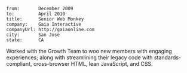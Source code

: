 ~~~
from:       December 2009
to:         April 2010
title:      Senior Web Monkey
company:    Gaia Interactive
companyUrl: http://gaiaonline.com
city:       San Jose
state:      CA
~~~

Worked with the Growth Team to woo new members with engaging experiences; along
with streamlining their legacy code with standards-compliant, cross-browser
HTML, lean JavaScript, and CSS.

